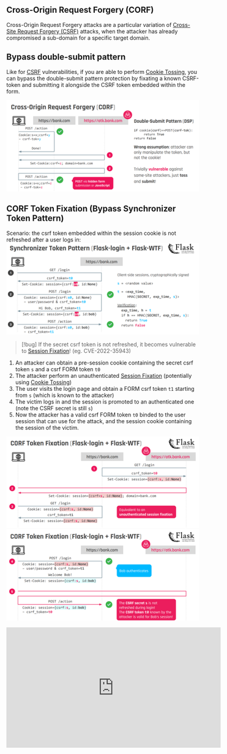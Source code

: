## Cross-Origin Request Forgery (CORF)

Cross-Origin Request Forgery attacks are a particular variation of [Cross-Site Request Forgery (CSRF)](Cross-Site%20Request%20Forgery%20(CSRF).md) attacks, when the attacker has already compromised a sub-domain for a specific target domain.

## Bypass double-submit pattern

Like for [CSRF](Cross-Site%20Request%20Forgery%20(CSRF).md#^a150b3) vulnerabilities, if you are able to perform [Cookie Tossing](Cookie%20Tossing.md), you can bypass the double-submit pattern protection by fixating a known CSRF-token and submitting it alongside the CSRF token embedded within the form.

![](attachments/CORF-double-submit.png)

## CORF Token Fixation (Bypass Synchronizer Token Pattern)

Scenario: the csrf token embedded within the session cookie is not refreshed after a user logs in:
![](attachments/sync-token-pattern-1.png)

>[!bug]
>If the secret csrf token is not refreshed, it becomes vulnerable to [Session Fixation](Session%20Fixation.md)! (eg. CVE-2022-35943)

1. An attacker can obtain a pre-session cookie containing the secret csrf token `s` and a csrf FORM token `t0` 
2. The attacker perform an unauthenticated [Session Fixation](Session%20Fixation.md) (potentially using [Cookie Tossing](Cookie%20Tossing.md)) 
3. The user visits the login page and obtain a FORM csrf token `t1`  starting from `s` (which is known to the attacker)
4. The victim logs in and the session is promoted to an authenticated one (note the CSRF secret is still `s`)
5. Now the attacker has a valid csrf FORM token `t0` binded to the user session that can use for the attack, and the session cookie containing the session of the victim.

![](attachments/sync-token-pattern-2.png)
![](attachments/sync-token-fixation-3.png)

<iframe width="560" height="315" src="https://www.youtube.com/embed/nNTAuT21xRg?si=uoU7uL39unlz1RVo&amp;start=1069" title="YouTube video player" frameborder="0" allow="accelerometer; autoplay; clipboard-write; encrypted-media; gyroscope; picture-in-picture; web-share" referrerpolicy="strict-origin-when-cross-origin" allowfullscreen></iframe>